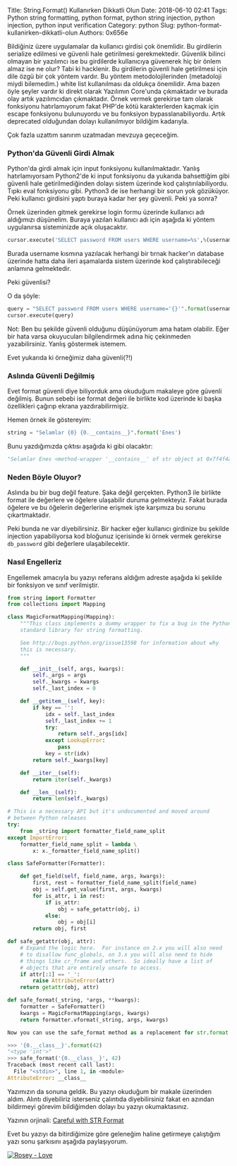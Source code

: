 Title: String.Format() Kullanırken Dikkatli Olun
Date: 2018-06-10 02:41
Tags: Python string formatting, python format, python string injection, python injection, python input verification
Category: python
Slug: python-format-kullanirken-dikkatli-olun
Authors: 0x656e





Bildiğiniz üzere uygulamalar da kullanıcı girdisi çok önemlidir. Bu girdilerin serialize edilmesi ve güvenli hale getirilmesi gerekmektedir. Güvenlik bilinci olmayan bir yazılımcı ise bu girdilerde kullanıcıya güvenerek hiç bir önlem almaz ise ne olur? Tabi ki hacklenir. Bu girdilerin güvenli hale getirilmesi için dile özgü bir çok yöntem vardır. Bu yöntem metodolojilerinden (metadoloji miydi bilemedim.) white list kullanılması da oldukça önemlidir. Ama bazen öyle şeyler vardır ki direkt olarak Yazılımın Core'unda çıkmaktadır ve burada olay artık yazılımcıdan çıkmaktadır. Örnek vermek gerekirse tam olarak fonksiyonu hatırlamıyorum fakat PHP'de kötü karakterlerden kaçmak için escape fonksiyonu bulunuyordu ve bu fonksiyon bypasslanabiliyordu. Artık deprecated olduğundan dolayı kullanılmıyor bildiğim kadarıyla.



Çok fazla uzattım sanırım uzatmadan mevzuya geçeceğim. 



### Python'da Güvenli Girdi Almak



Python'da girdi almak için input fonksiyonu kullanılmaktadır. Yanlış hatırlamıyorsam Python2'de ki input fonksiyonu da yukarıda bahsettiğim gibi güvenli hale getirilmediğinden dolayı sistem üzerinde kod çalıştırılabiliyordu. Tıpkı eval fonksiyonu gibi. Python3 de ise herhangi bir sorun yok gözüküyor. Peki kullanıcı girdisini yaptı buraya kadar her şey güvenli. Peki ya sonra?



Örnek üzerinden gitmek gerekirse login formu üzerinde kullanıcı adı aldığımızı düşünelim. Buraya yazılan kullanıcı adı için aşağıda ki yöntem uygulanırsa sisteminizde açık oluşacaktır.



```python
cursor.execute('SELECT password FROM users WHERE username=%s',%(username,))
```

Burada username kısmına yazılacak herhangi bir tırnak hacker'ın database üzerinde hatta daha ileri aşamalarda sistem üzerinde kod çalıştırabileceği anlamına gelmektedir.



Peki güvenlisi?

O da şöyle:

```python
query = "SELECT password FROM users WHERE username='{}'".format(username)
cursor.execute(query)
```

Not: Ben bu şekilde güvenli olduğunu düşünüyorum ama hatam olabilir. Eğer bir hata varsa okuyucuları bilgilendirmek adına hiç çekinmeden yazabilirsiniz. Yanlış göstermek istemem.



Evet yukarıda ki örneğimiz daha güvenli(?!)



### Aslında Güvenli Değilmiş



Evet format güvenli diye biliyorduk ama okuduğum makaleye göre güvenli değilmiş. Bunun sebebi ise format değeri ile birlikte kod üzerinde ki başka özellikleri çağırıp ekrana yazdırabilirmişiz.



Hemen örnek ile göstereyim:

```python
string = "Selamlar {0} {0.__contains__}".format('Enes')
```

Bunu yazdığımızda çıktısı aşağıda ki gibi olacaktır:



```python
"Selamlar Enes <method-wrapper '__contains__' of str object at 0x7f4f4a9f5c70>"
```



### Neden Böyle Oluyor?



Aslında bu bir bug değil feature. Şaka değil gerçekten. Python3 ile birlikte format ile değerlere ve öğelere ulaşabilir duruma gelmekteyiz. Fakat burada öğelere ve bu öğelerin değerlerine erişmek işte karşımıza bu sorunu çıkartmaktadır.



Peki bunda ne var diyebilirsiniz. Bir hacker eğer kullanıcı girdinize bu şekilde injection yapabiliyorsa kod bloğunuz içerisinde ki örnek vermek gerekirse `db_password` gibi değerlere ulaşabilecektir.



### Nasıl Engelleriz



Engellemek amacıyla bu yazıyı referans aldığım adreste aşağıda ki şekilde bir fonksiyon ve sınıf verilmiştir. 



```python
from string import Formatter
from collections import Mapping

class MagicFormatMapping(Mapping):
    """This class implements a dummy wrapper to fix a bug in the Python
    standard library for string formatting.

    See http://bugs.python.org/issue13598 for information about why
    this is necessary.
    """

    def __init__(self, args, kwargs):
        self._args = args
        self._kwargs = kwargs
        self._last_index = 0

    def __getitem__(self, key):
        if key == '':
            idx = self._last_index
            self._last_index += 1
            try:
                return self._args[idx]
            except LookupError:
                pass
            key = str(idx)
        return self._kwargs[key]

    def __iter__(self):
        return iter(self._kwargs)

    def __len__(self):
        return len(self._kwargs)

# This is a necessary API but it's undocumented and moved around
# between Python releases
try:
    from _string import formatter_field_name_split
except ImportError:
    formatter_field_name_split = lambda \
        x: x._formatter_field_name_split()

class SafeFormatter(Formatter):

    def get_field(self, field_name, args, kwargs):
        first, rest = formatter_field_name_split(field_name)
        obj = self.get_value(first, args, kwargs)
        for is_attr, i in rest:
            if is_attr:
                obj = safe_getattr(obj, i)
            else:
                obj = obj[i]
        return obj, first

def safe_getattr(obj, attr):
    # Expand the logic here.  For instance on 2.x you will also need
    # to disallow func_globals, on 3.x you will also need to hide
    # things like cr_frame and others.  So ideally have a list of
    # objects that are entirely unsafe to access.
    if attr[:1] == '_':
        raise AttributeError(attr)
    return getattr(obj, attr)

def safe_format(_string, *args, **kwargs):
    formatter = SafeFormatter()
    kwargs = MagicFormatMapping(args, kwargs)
    return formatter.vformat(_string, args, kwargs)

Now you can use the safe_format method as a replacement for str.format:

>>> '{0.__class__}'.format(42)
"<type 'int'>"
>>> safe_format('{0.__class__}', 42)
Traceback (most recent call last):
  File "<stdin>", line 1, in <module>
AttributeError: __class__

```



Yazımızın da sonuna geldik. Bu yazıyı okuduğum bir makale üzerinden aldım. Alıntı diyebiliriz isterseniz çalıntıda diyebilirsiniz fakat en azından bildirmeyi görevim bildiğimden dolayı bu yazıyı okumaktasınız. 



Yazının orjinali: [Careful with STR Format](http://lucumr.pocoo.org/2016/12/29/careful-with-str-format/)



Evet bu yazıyı da bitirdiğimize göre geleneğim haline getirmeye çalıştığım yazı sonu şarkısını aşağıda paylaşıyorum.



[![Rosey - Love](https://img.youtube.com/vi/AlwQZAtlTFU/0.jpg)](https://youtu.be/AlwQZAtlTFU)



